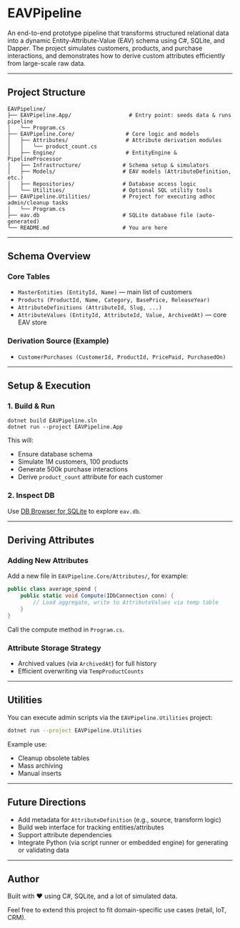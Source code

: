 # EAVPipeline

An end-to-end prototype pipeline that transforms structured relational data into a dynamic Entity-Attribute-Value (EAV) schema using C#, SQLite, and Dapper. The project simulates customers, products, and purchase interactions, and demonstrates how to derive custom attributes efficiently from large-scale raw data.

---

## Project Structure

```
EAVPipeline/
├── EAVPipeline.App/                  # Entry point: seeds data & runs pipeline
│   └── Program.cs
├── EAVPipeline.Core/                # Core logic and models
│   ├── Attributes/                  # Attribute derivation modules
│   │   └── product_count.cs
│   ├── Engine/                      # EntityEngine & PipelineProcessor
│   ├── Infrastructure/             # Schema setup & simulators
│   ├── Models/                     # EAV models (AttributeDefinition, etc.)
│   ├── Repositories/               # Database access logic
│   └── Utilities/                  # Optional SQL utility tools
├── EAVPipeline.Utilities/          # Project for executing adhoc admin/cleanup tasks
│   └── Program.cs
├── eav.db                          # SQLite database file (auto-generated)
└── README.md                       # You are here
```

---

## Schema Overview

### Core Tables

* `MasterEntities (EntityId, Name)` — main list of customers
* `Products (ProductId, Name, Category, BasePrice, ReleaseYear)`
* `AttributeDefinitions (AttributeId, Slug, ...)`
* `AttributeValues (EntityId, AttributeId, Value, ArchivedAt)` — core EAV store

### Derivation Source (Example)

* `CustomerPurchases (CustomerId, ProductId, PricePaid, PurchasedOn)`

---

## Setup & Execution

### 1. Build & Run

```
dotnet build EAVPipeline.sln
dotnet run --project EAVPipeline.App
```

This will:

* Ensure database schema
* Simulate 1M customers, 100 products
* Generate 500k purchase interactions
* Derive `product_count` attribute for each customer

### 2. Inspect DB

Use [DB Browser for SQLite](https://sqlitebrowser.org/) to explore `eav.db`.

---

## Deriving Attributes

### Adding New Attributes

Add a new file in `EAVPipeline.Core/Attributes/`, for example:

```csharp
public class average_spend {
    public static void Compute(IDbConnection conn) {
        // Load aggregate, write to AttributeValues via temp table
    }
}
```

Call the compute method in `Program.cs`.

### Attribute Storage Strategy

* Archived values (via `ArchivedAt`) for full history
* Efficient overwriting via `TempProductCounts`

---

## Utilities

You can execute admin scripts via the `EAVPipeline.Utilities` project:

```bash
dotnet run --project EAVPipeline.Utilities
```

Example use:

* Cleanup obsolete tables
* Mass archiving
* Manual inserts

---

## Future Directions

* Add metadata for `AttributeDefinition` (e.g., source, transform logic)
* Build web interface for tracking entities/attributes
* Support attribute dependencies
* Integrate Python (via script runner or embedded engine) for generating or validating data

---

## Author

Built with ❤️ using C#, SQLite, and a lot of simulated data.

Feel free to extend this project to fit domain-specific use cases (retail, IoT, CRM).
